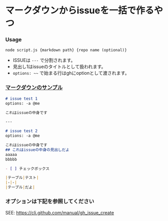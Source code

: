 # マークダウンからissueを一括で作るやつ


### Usage

`node script.js {markdown path} {repo name (optional)}`

- ISSUEは `---` で分割されます。
- 見出し1はissueのタイトルとして扱われます。
- `options: ~~` で始まる行はghにoptionとして渡されます。

### [マークダウンのサンプル](https://github.com/kawokas/bulk-issue-creator/blob/master/example.md)

```markdown
# issue test 1
options: -a @me

これはissueの中身です

---

# issue test 2
options: -a @me

これはissueの中身です
## これはissueの中身の見出しだよ
aaaaa  
bbbbb  

- [ ] チェックボックス

|テーブル|テスト|
|-|-|
|テーブル|だよ|
```


### オプションは下記を参照してください
SEE: https://cli.github.com/manual/gh_issue_create
